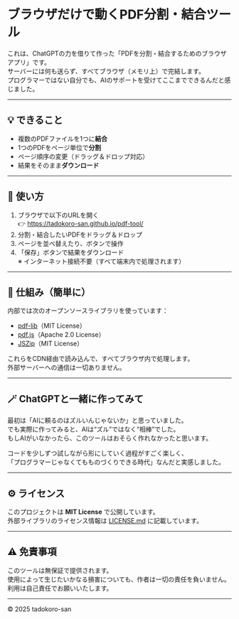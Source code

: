# ブラウザだけで動くPDF分割・結合ツール

これは、ChatGPTの力を借りて作った「PDFを分割・結合するためのブラウザアプリ」です。  
サーバーには何も送らず、すべてブラウザ（メモリ上）で完結します。  
プログラマーではない自分でも、AIのサポートを受けてここまでできるんだと感じました。

---

## 💡 できること
- 複数のPDFファイルを1つに**結合**
- 1つのPDFをページ単位で**分割**
- ページ順序の変更（ドラッグ＆ドロップ対応）
- 結果をそのまま**ダウンロード**

---

## 🚀 使い方
1. ブラウザで以下のURLを開く  
   👉 https://tadokoro-san.github.io/pdf-tool/
2. 分割・結合したいPDFをドラッグ＆ドロップ
3. ページを並べ替えたり、ボタンで操作
4. 「保存」ボタンで結果をダウンロード  
   ※ インターネット接続不要（すべて端末内で処理されます）

---

## 🧠 仕組み（簡単に）
内部では次のオープンソースライブラリを使っています：
- [pdf-lib](https://github.com/Hopding/pdf-lib)（MIT License）
- [pdf.js](https://github.com/mozilla/pdf.js)（Apache 2.0 License）
- [JSZip](https://github.com/Stuk/jszip)（MIT License）

これらをCDN経由で読み込んで、すべてブラウザ内で処理します。  
外部サーバーへの通信は一切ありません。

---

## 🪄 ChatGPTと一緒に作ってみて
最初は「AIに頼るのはズルいんじゃないか」と思っていました。  
でも実際に作ってみると、AIは“ズル”ではなく“相棒”でした。  
もしAIがいなかったら、このツールはおそらく作れなかったと思います。

コードを少しずつ試しながら形にしていく過程がすごく楽しく、  
「プログラマーじゃなくてもものづくりできる時代」なんだと実感しました。

---

## ⚙️ ライセンス
このプロジェクトは **MIT License** で公開しています。  
外部ライブラリのライセンス情報は [LICENSE.md](./LICENSE.md) に記載しています。

---

## ⚠️ 免責事項
このツールは無保証で提供されます。  
使用によって生じたいかなる損害についても、作者は一切の責任を負いません。  
利用は自己責任でお願いいたします。

---

© 2025 tadokoro-san
